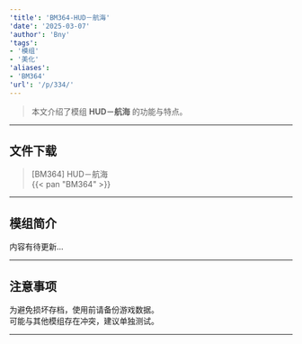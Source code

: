 ```yaml
---
'title': 'BM364-HUD－航海'
'date': '2025-03-07'
'author': 'Bny'
'tags':
- '模组'
- '美化'
'aliases':
- 'BM364'
'url': '/p/334/'
---
```


> 本文介绍了模组 **HUD－航海** 的功能与特点。

---

## 文件下载

> [BM364] HUD－航海  
{{< pan "BM364" >}}  

---

## 模组简介

>  
内容有待更新...  

---

## 注意事项

>  
为避免损坏存档，使用前请备份游戏数据。  
可能与其他模组存在冲突，建议单独测试。  

---

